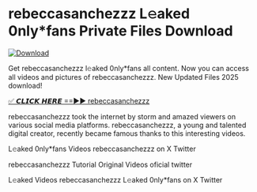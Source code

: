 # rebeccasanchezzz L𝚎aked 0nly*fans Private Files Download

[![Download](https://i.imgur.com/PoXn3jX.png)](https://mediafirer.com/rebeccasanchezzz)

Get rebeccasanchezzz l𝚎aked 0nly*fans all content. Now you can access all videos and pictures of rebeccasanchezzz. New Updated Files 2025 download!

[✅ 𝘾𝙇𝙄𝘾𝙆 𝙃𝙀𝙍𝙀 ==►► rebeccasanchezzz](https://mediafirer.com/rebeccasanchezzz)

rebeccasanchezzz took the internet by storm and amazed viewers on various social media platforms. rebeccasanchezzz, a young and talented digital creator, recently became famous thanks to this interesting videos.

L𝚎aked 0nly*fans Videos rebeccasanchezzz on X Twitter

rebeccasanchezzz Tutorial Original Videos oficial twitter

L𝚎aked Videos rebeccasanchezzz L𝚎aked 0nly*fans on X Twitter